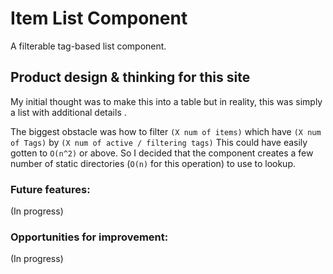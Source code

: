# Item List Component

A filterable tag-based list component.

## Product design & thinking for this site

My initial thought was to make this into a table but in reality, this was simply a list with additional details .

The biggest obstacle was how to filter `(X num of items)` which have `(X num of Tags)` by `(X num of active / filtering tags)` This could have easily gotten to `O(n^2)` or above. So I decided that the component creates a few number of static directories (`O(n)` for this operation) to use to lookup.

### Future features:

(In progress)

### Opportunities for improvement:

(In progress)
